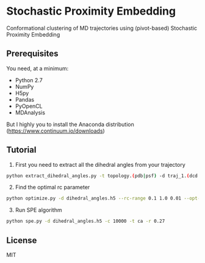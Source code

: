 # Stochastic Proximity Embedding
Conformational clustering of MD trajectories using (pivot-based) Stochastic Proximity Embedding

## Prerequisites

You need, at a minimum:

* Python 2.7
* NumPy
* H5py
* Pandas
* PyOpenCL
* MDAnalysis

But I highly you to install the Anaconda distribution (https://www.continuum.io/downloads)

## Tutorial

1. First you need to extract all the dihedral angles from your trajectory
```bash
python extract_dihedral_angles.py -t topology.(pdb|psf) -d traj_1.(dcd|xtc) ... traj_n.(dcd|xtc) -t ca|(phi psi) -s <selection>
```

2. Find the optimal rc parameter
```bash
python optimize.py -d dihedral_angles.h5 --rc-range 0.1 1.0 0.01 --opt-rc -t ca
```

3. Run SPE algorithm
```bash
python spe.py -d dihedral_angles.h5 -c 10000 -t ca -r 0.27
```

## License
MIT